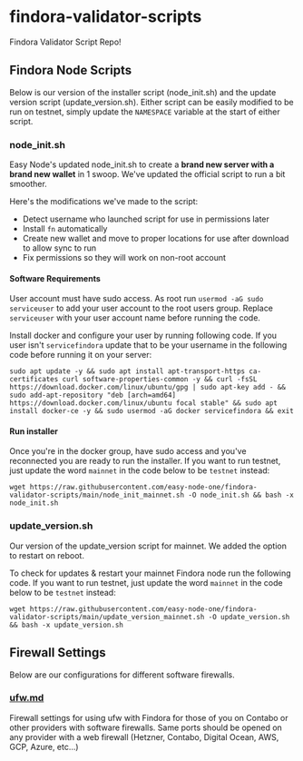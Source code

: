 # findora-validator-scripts
Findora Validator Script Repo!

## Findora Node Scripts
Below is our version of the installer script (node_init.sh) and the update version script (update_version.sh). Either script can be easily modified to be run on testnet, simply update the `NAMESPACE` variable at the start of either script.  

### node_init.sh
Easy Node's updated node_init.sh to create a **brand new server with a brand new wallet** in 1 swoop. We've updated the official script to run a bit smoother.

Here's the modifications we've made to the script:
- Detect username who launched script for use in permissions later
- Install `fn` automatically
- Create new wallet and move to proper locations for use after download to allow sync to run
- Fix permissions so they will work on non-root account

#### Software Requirements
User account must have sudo access. As root run `usermod -aG sudo serviceuser` to add your user account to the root users group. Replace `serviceuser` with your user account name before running the code.

Install docker and configure your user by running following code. If you user isn't `servicefindora` update that to be your username in the following code before running it on your server:
```text
sudo apt update -y && sudo apt install apt-transport-https ca-certificates curl software-properties-common -y && curl -fsSL https://download.docker.com/linux/ubuntu/gpg | sudo apt-key add - && sudo add-apt-repository "deb [arch=amd64] https://download.docker.com/linux/ubuntu focal stable" && sudo apt install docker-ce -y && sudo usermod -aG docker servicefindora && exit
```

#### Run installer
Once you're in the docker group, have sudo access and you've reconnected you are ready to run the installer. If you want to run testnet, just update the word `mainnet` in the code below to be `testnet` instead:
```text
wget https://raw.githubusercontent.com/easy-node-one/findora-validator-scripts/main/node_init_mainnet.sh -O node_init.sh && bash -x node_init.sh
```

### update_version.sh
Our version of the update_version script for mainnet. We added the option to restart on reboot.  

To check for updates & restart your mainnet Findora node run the following code. If you want to run testnet, just update the word `mainnet` in the code below to be `testnet` instead:
```text
wget https://raw.githubusercontent.com/easy-node-one/findora-validator-scripts/main/update_version_mainnet.sh -O update_version.sh && bash -x update_version.sh
```

## Firewall Settings
Below are our configurations for different software firewalls.  

### [ufw.md](/ufw.md)
Firewall settings for using ufw with Findora for those of you on Contabo or other providers with software firewalls. Same ports should be opened on any provider with a web firewall (Hetzner, Contabo, Digital Ocean, AWS, GCP, Azure, etc...)